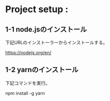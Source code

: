 # Project setup :
## 1-1 node.jsのインストール
下記URLのインストーラーからインストールする。

https://nodejs.org/en/

## 1-2 yarnのインストール
下記コマンドを実行。

npm install -g yarn
